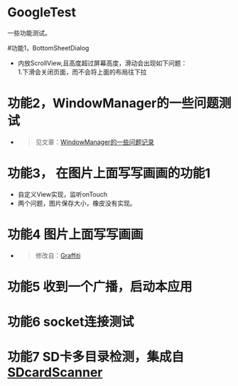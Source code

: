 # GoogleTest
一些功能测试。

#功能1，BottomSheetDialog
- 内放ScrollView,且高度超过屏幕高度，滑动会出现如下问题：  
  1.下滑会关闭页面，而不会将上面的布局往下拉    
    
# 功能2，WindowManager的一些问题测试  
- > 见文章：[WindowManager的一些问题记录](http://zeffect.cn/index.php/archives/16/)    
  
#  功能3， 在图片上面写写画画的功能1  
- 自定义View实现，监听onTouch
- 两个问题，图片保存大小，橡皮没有实现。  

# 功能4  图片上面写写画画  
- > 修改自：[Graffiti](https://github.com/1993hzw/Graffiti)  

# 功能5 收到一个广播，启动本应用  
# 功能6 socket连接测试  
  
#  功能7 SD卡多目录检测，集成自[SDcardScanner](https://github.com/gongshoudao/SDcardScanner)  
